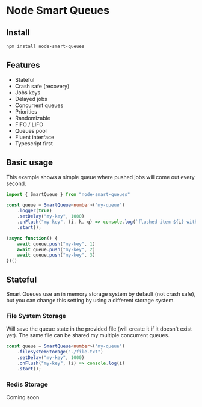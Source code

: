 # Node Smart Queues

## Install

```bash
npm install node-smart-queues
```

## Features

- Stateful
- Crash safe (recovery)
- Jobs keys
- Delayed jobs
- Concurrent queues
- Priorities
- Randomizable
- FIFO / LIFO 
- Queues pool
- Fluent interface
- Typescript first

## Basic usage

This example shows a simple queue where pushed jobs will come out every second.

```typescript
import { SmartQueue } from "node-smart-queues"

const queue = SmartQueue<number>("my-queue")
	.logger(true)
	.setDelay("my-key", 1000)
	.onFlush("my-key", (i, k, q) => console.log(`flushed item ${i} with key ${k} from queue ${q}`))
	.start();

(async function() {
	await queue.push("my-key", 1)
	await queue.push("my-key", 2)
	await queue.push("my-key", 3)
})()
```

## Stateful

Smart Queues use an in memory storage system by default (not crash safe), but you can change this setting by using a different storage system.

### File System Storage

Will save the queue state in the provided file (will create it if it doesn't exist yet). The same file can be shared my multiple concurrent queues. 

```typescript
const queue = SmartQueue<number>("my-queue")
	.fileSystemStorage("./file.txt")
	.setDelay("my-key", 1000)
	.onFlush("my-key", (i) => console.log(i)
	.start();
```

### Redis Storage

Coming soon